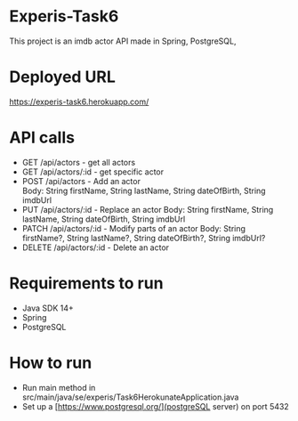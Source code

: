 # Experis-Task6
This project is an imdb actor API made in Spring, PostgreSQL, 

# Deployed URL
https://experis-task6.herokuapp.com/

# API calls
* GET /api/actors - get all actors
* GET /api/actors/:id - get specific actor
* POST /api/actors  - Add an actor<br>
Body: String firstName, String lastName, String dateOfBirth, String imdbUrl
* PUT /api/actors/:id - Replace an actor
Body: String firstName, String lastName, String dateOfBirth, String imdbUrl
* PATCH /api/actors/:id - Modify parts of an actor
Body: String firstName?, String lastName?, String dateOfBirth?, String imdbUrl?
* DELETE /api/actors/:id - Delete an actor

# Requirements to run
* Java SDK 14+
* Spring
* PostgreSQL

# How to run
* Run main method in src/main/java/se/experis/Task6HerokunateApplication.java
* Set up a [https://www.postgresql.org/](postgreSQL server) on port 5432
